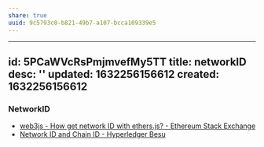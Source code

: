 ```yaml
---
share: true
uuid: 9c5793c0-b821-49b7-a107-bcca109339e5
---
```

---
id: 5PCaWVcRsPmjmvefMy5TT
title: networkID
desc: ''
updated: 1632256156612
created: 1632256156612
---

### NetworkID

* [web3js - How get network ID with ethers.js? - Ethereum Stack Exchange](https://ethereum.stackexchange.com/questions/82365/how-get-network-id-with-ethers-js)
* [Network ID and Chain ID - Hyperledger Besu](https://besu.hyperledger.org/en/stable/Concepts/NetworkID-And-ChainID/)
